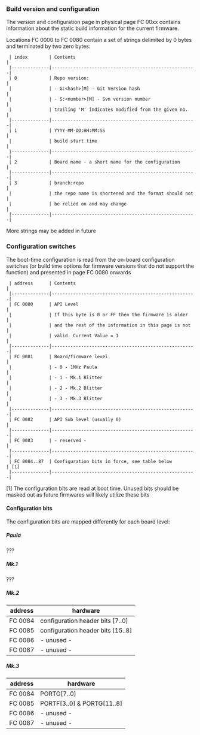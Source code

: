 

### Build version and configuration

The version and configuration page in physical page FC 00xx contains 
information about the static build information for the current firmware.

Locations FC 0000 to FC 0080 contain a set of strings delimited by 0 bytes
and terminated by two zero bytes:

```
 | index        | Contents                                             |
 |--------------|------------------------------------------------------|
 | 0            | Repo version:                                        |
 |              | - G:<hash>[M] - Git Version hash                     |
 |              | - S:<number>[M] - Svn version number                 |
 |              | trailing 'M' indicates modified from the given no.   |
 |--------------|------------------------------------------------------|
 | 1            | YYYY-MM-DD:HH:MM:SS                                  |
 |              | build start time                                     |
 |--------------|------------------------------------------------------|
 | 2            | Board name - a short name for the configuration      |
 |--------------|------------------------------------------------------|
 | 3            | branch:repo                                          |
 |              | the repo name is shortened and the format should not |
 |              | be relied on and may change                          |
 |--------------|------------------------------------------------------|
```

More strings may be added in future

### Configuration switches

The boot-time configuration is read from the on-board configuration switches
(or build time options for firmware versions that do not support the function)
and presented in page FC 0080 onwards

```
 | address      | Contents                                             |
 |--------------|------------------------------------------------------|
 | FC 0080      | API Level                                            |
 |              | If this byte is 0 or FF then the firmware is older   |
 |              | and the rest of the information in this page is not  |
 |              | valid. Current Value = 1                             | 
 |--------------|------------------------------------------------------|
 | FC 0081      | Board/firmware level                                 |
 |              | - 0 - 1MHz Paula                                     |
 |              | - 1 - Mk.1 Blitter                                   |
 |              | - 2 - Mk.2 Blitter                                   |
 |              | - 3 - Mk.3 Blitter                                   |
 |--------------|------------------------------------------------------|
 | FC 0082      | API Sub level (usually 0)                            |
 |--------------|------------------------------------------------------|
 | FC 0083      | - reserved -                                         |
 |--------------|------------------------------------------------------|
 | FC 0084..87  | Configuration bits in force, see table below         | [1]
 |--------------|------------------------------------------------------|
```

[1] The configuration bits are read at boot time. Unused bits should be masked out
as future firmwares will likely utilize these bits

#### Configuration bits

The configuration bits are mapped differently for each board level:

##### Paula

???

##### Mk.1

???

##### Mk.2

 | address      | hardware                          |
 |--------------|-----------------------------------|
 | FC 0084      | configuration header bits  [7..0] |
 | FC 0085      | configuration header bits [15..8] |
 | FC 0086      | - unused -                        |
 | FC 0087      | - unused -                        |

##### Mk.3

 | address      | hardware                          |
 |--------------|-----------------------------------|
 | FC 0084      | PORTG[7..0]                       |
 | FC 0085      | PORTF[3..0] & PORTG[11..8]        |
 | FC 0086      | - unused -                        |
 | FC 0087      | - unused -                        |

